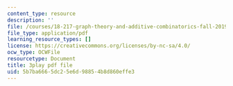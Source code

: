```yaml
---
content_type: resource
description: ''
file: /courses/18-217-graph-theory-and-additive-combinatorics-fall-2019/5b7ba6665dc25e6d98854b8d860effe3_9gy-CAwx0Ls.pdf
file_type: application/pdf
learning_resource_types: []
license: https://creativecommons.org/licenses/by-nc-sa/4.0/
ocw_type: OCWFile
resourcetype: Document
title: 3play pdf file
uid: 5b7ba666-5dc2-5e6d-9885-4b8d860effe3
---
```

